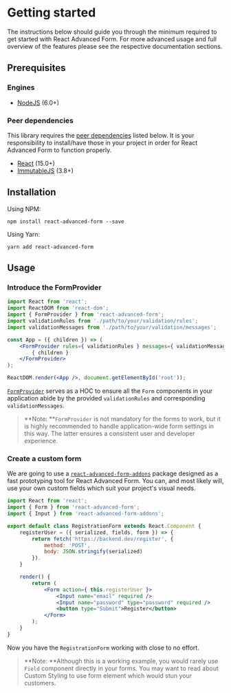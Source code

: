# Getting started

The instructions below should guide you through the minimum required to get started with React Advanced Form. For more advanced usage and full overview of the features please see the respective documentation sections.

## Prerequisites
### Engines
* [NodeJS](https://nodejs.org) (6.0+)

### Peer dependencies
This library requires the [peer dependencies](https://nodejs.org/en/blog/npm/peer-dependencies/) listed below. It is your responsibility to install/have those in your project in order for React Advanced Form to function properly.
* [React](https://github.com/facebook/react) (15.0+)
* [ImmutableJS](https://github.com/facebook/immutable-js) (3.8+)

## Installation
Using NPM:
```
npm install react-advanced-form --save
```

Using Yarn:
```
yarn add react-advanced-form
```

## Usage

### Introduce the FormProvider

```jsx
import React from 'react';
import ReactDOM from 'react-dom';
import { FormProvider } from 'react-advanced-form';
import validationRules from './path/to/your/validation/rules';
import validationMessages from './path/to/your/validation/messages';

const App = ({ children }) => (
    <FormProvider rules={ validationRules } messages={ validationMessages }>
        { children }
    </FormProvider>
);

ReactDOM.render(<App />, document.getElementById('root'));
```

[`FormProvider`](../components/FormProvider.md) serves as a HOC to ensure all the `Form` components in your application abide by the provided `validationRules` and corresponding `validationMessages`.

> **Note: **`FormProvider` is not mandatory for the forms to work, but it is highly recommended to handle application-wide form settings in this way. The latter ensures a consistent user and developer experience.

### Create a custom form
We are going to use a [`react-advanced-form-addons`](https://github.com/kettanaito/react-advanced-form-addons) package designed as a fast prototyping tool for React Advanced Form. You can, and most likely will, use your own custom fields which suit your project's visual needs.

```jsx
import React from 'react';
import { Form } from 'react-advanced-form';
import { Input } from 'react-advanced-form-addons';

export default class RegistrationForm extends React.Component {
    registerUser = ({ serialized, fields, form }) => {
        return fetch('https://backend.dev/register', {
            method: 'POST',
            body: JSON.stringify(serialized)
        }).
    }

    render() {
        return (
            <Form action={ this.registerUser }>
                <Input name="email" required />
                <Input name="password" type="password" required />
                <button type="Submit">Register</button>
            </Form>
        );
    }
}
```

Now you have the `RegistrationForm` working with close to no effort.

> **Note: **Although this is a working example, you would rarely use `Field` component directly in your forms. You may want to read about Custom Styling to use form element which would stun your customers.